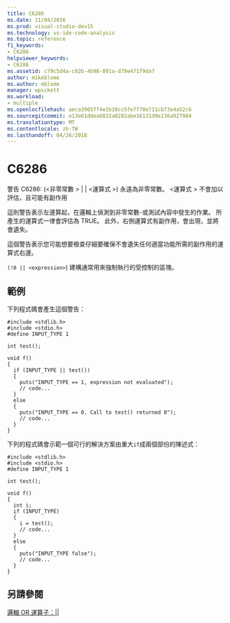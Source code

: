 ```yaml
---
title: C6286
ms.date: 11/04/2016
ms.prod: visual-studio-dev15
ms.technology: vs-ide-code-analysis
ms.topic: reference
f1_keywords:
- C6286
helpviewer_keywords:
- C6286
ms.assetid: c79c5d4a-c02b-4b98-891a-d79e471f9da7
author: mikeblome
ms.author: mblome
manager: wpickett
ms.workload:
- multiple
ms.openlocfilehash: aeca3965ff4e1b10cc5fe7f70e711cb73e4a52c6
ms.sourcegitcommit: e13e61ddea6032a8282abe16131d9e136a927984
ms.translationtype: MT
ms.contentlocale: zh-TW
ms.lasthandoff: 04/26/2018
---
```

# <a name="c6286"></a>C6286
警告 C6286: (\<非零常數 > &#124; &#124; \<運算式 >) 永遠為非零常數。 \<運算式 > 不會加以評估，且可能有副作用

 這則警告表示左邊算起，在邏輯上偵測到非零常數-或測試內容中發生的作業。 所產生的運算式一律會評估為 TRUE。 此外，右側運算式有副作用，會出現，並將會遺失。

 這個警告表示您可能想要檢查仔細要確保不會遺失任何適當功能所需的副作用的運算式右邊。

 `(!0 || <expression>`) 建構通常用來強制執行的受控制的區塊。

## <a name="example"></a>範例
 下列程式碼會產生這個警告：

```
#include <stdlib.h>
#include <stdio.h>
#define INPUT_TYPE 1

int test();

void f()
{
  if (INPUT_TYPE || test())
  {
    puts("INPUT_TYPE == 1, expression not evaluated");
    // code...
  }
  else
  {
    puts("INPUT_TYPE == 0. Call to test() returned 0");
    // code...
  }
}
```

 下列的程式碼會示範一個可行的解決方案由重大`if`成兩個部份的陳述式：

```
#include <stdlib.h>
#include <stdio.h>
#define INPUT_TYPE 1

int test();

void f()
{
  int i;
  if (INPUT_TYPE)
  {
    i = test();
    // code...
  }
  else
  {
    puts("INPUT_TYPE false");
    // code...
  }
}
```

## <a name="see-also"></a>另請參閱
 [邏輯 OR 運算子：&#124;&#124;](/cpp/cpp/logical-or-operator-pipe-pipe)